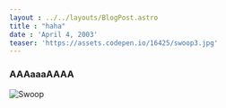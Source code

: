 ```yaml
---
layout : ../../layouts/BlogPost.astro
title : "haha"
date : 'April 4, 2003'
teaser: 'https://assets.codepen.io/16425/swoop3.jpg'
---
```


### AAAaaaAAAA

![Swoop](https://assets.codepen.io/16425/swoop1.png)